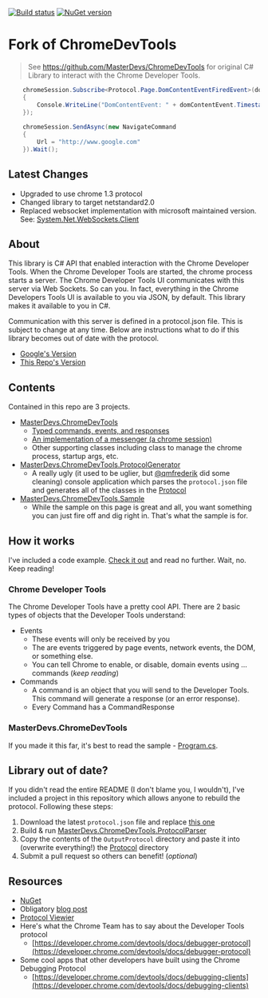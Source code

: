 [![Build status](https://ci.appveyor.com/api/projects/status/5d5y5u9qmo7gjgup/branch/master?svg=true)](https://ci.appveyor.com/project/KevReed/chromedevtools/branch/master) [![NuGet version](https://badge.fury.io/nu/MasterDevs.ChromeDevTools.KevReed.svg)](https://badge.fury.io/nu/MasterDevs.ChromeDevTools.KevReed)

# Fork of ChromeDevTools
> See https://github.com/MasterDevs/ChromeDevTools for original
C# Library to interact with the Chrome Developer Tools.

```c#
    chromeSession.Subscribe<Protocol.Page.DomContentEventFiredEvent>(domContentEvent =>
    {
        Console.WriteLine("DomContentEvent: " + domContentEvent.Timestamp);
    });
    
    chromeSession.SendAsync(new NavigateCommand
    {
        Url = "http://www.google.com"
    }).Wait();
```

## Latest Changes
- Upgraded to use chrome 1.3 protocol
- Changed library to target netstandard2.0
- Replaced websocket implementation with microsoft maintained version. See: [System.Net.WebSockets.Client](https://www.nuget.org/packages/System.Net.WebSockets.Client/)

## About
This library is C# API that enabled interaction with the Chrome Developer Tools.  When the Chrome Developer Tools are started, the chrome process starts a server.  The Chrome Developer Tools UI communicates with this server via Web Sockets.  So can you.  In fact, everything in the Chrome Developers Tools UI is available to you via JSON, by default.  This library makes it available to you in C#.

Communication with this server is defined in a protocol.json file.  This is subject to change at any time.  Below are instructions what to do if this library becomes out of date with the protocol.
  * [Google's Version](https://code.google.com/p/chromium/codesearch#chromium/src/third_party/WebKit/Source/devtools/protocol.json&q=protocol.json&sq=package:chromium&type=cs)
  * [This Repo's Version](src/MasterDevs.ChromeDevTools.ProtocolGenerator/protocol.json)

## Contents

Contained in this repo are 3 projects.

  * [MasterDevs.ChromeDevTools](src/MasterDevs.ChromeDevTools)
    * [Typed commands, events, and responses](src/MasterDevs.ChromeDevTools/Protocol)
    * [An implementation of a messenger (a chrome session)](src/MasterDevs.ChromeDevTools/ChromeSession.cs)
    * Other supporting classes including class to manage the chrome process, startup args, etc.
  * [MasterDevs.ChromeDevTools.ProtocolGenerator](src/MasterDevs.ChromeDevTools.ProtocolGenerator)
    * A really ugly (it used to be uglier, but [@qmfrederik](https://github.com/qmfrederik) did some cleaning) console application which parses the `protocol.json` file and generates all of the classes in the [Protocol](src/MasterDevs.ChromeDevTools/Protocol)
  * [MasterDevs.ChromeDevTools.Sample](src/MasterDevs.ChromeDevTools.Sample)
    * While the sample on this page is great and all, you want something you can just fire off and dig right in.  That's what the sample is for.

## How it works

I've included a code example.  [Check it out](src/MasterDevs.ChromeDevTools.Sample/Program.cs) and read no further.  Wait, no.  Keep reading!

### Chrome Developer Tools

The Chrome Developer Tools have a pretty cool API.  There are 2 basic types of objects that the Developer Tools understand:
  * Events
    * These events will only be received by you
    * The are events triggered by page events, network events, the DOM, or something else.
    * You can tell Chrome to enable, or disable, domain events using ... commands (_keep reading_)
  * Commands
    * A command is an object that you will send to the Developer Tools.  This command will generate a response (or an error response).
    * Every Command has a CommandResponse

### MasterDevs.ChromeDevTools

If you made it this far, it's best to read the sample - [Program.cs](src/MasterDevs.ChromeDevTools.Sample/Program.cs).

## Library out of date?

If you didn't read the entire README (I don't blame you, I wouldn't), I've included a project in this repository which allows anyone to rebuild the protocol.  Following these steps:
  1. Download the latest `protocol.json` file and replace [this one](src/MasterDevs.ChromeDevTools.ProtocolGenerator/protocol.json)
  2. Build & run [MasterDevs.ChromeDevTools.ProtocolParser](src/ProtocolParser)
  3. Copy the contents of the `OutputProtocol` directory and paste it into (overwrite everything!) the [Protocol](src/MasterDevs.ChromeDevTools/Protocol) directory
  4. Submit a pull request so others can benefit! (_optional_)

## Resources

  * [NuGet](https://www.nuget.org/packages/MasterDevs.ChromeDevTools/)
  * Obligatory [blog post](http://blog.masterdevs.com/chrome-debugging-api/)
  * [Protocol Viewier](http://chromedevtools.github.io/debugger-protocol-viewer/)
  * Here's what the Chrome Team has to say about the Developer Tools protocol
    * [https://developer.chrome.com/devtools/docs/debugger-protocol](https://developer.chrome.com/devtools/docs/debugger-protocol)
  * Some cool apps that other developers have built using the Chrome Debugging Protocol
    * [https://developer.chrome.com/devtools/docs/debugging-clients](https://developer.chrome.com/devtools/docs/debugging-clients)
